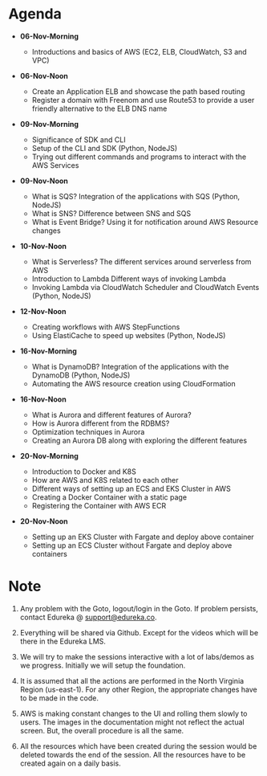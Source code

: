 # Agenda

- **06-Nov-Morning**

    - Introductions and basics of AWS (EC2, ELB, CloudWatch, S3 and VPC)

- **06-Nov-Noon**

    - Create an Application ELB and showcase the path based routing
    - Register a domain with Freenom and use Route53 to provide a user friendly alternative to the ELB DNS name

- **09-Nov-Morning**

    - Significance of SDK and CLI
    - Setup of the CLI and SDK (Python, NodeJS)
    - Trying out different commands and programs to interact with the AWS Services

- **09-Nov-Noon**

    - What is SQS? Integration of the applications with SQS (Python, NodeJS)
    - What is SNS? Difference between SNS and SQS
    - What is Event Bridge? Using it for notification around AWS Resource changes

- **10-Nov-Noon**

    - What is Serverless? The different services around serverless from AWS
    - Introduction to Lambda Different ways of invoking Lambda
    - Invoking Lambda via CloudWatch Scheduler and CloudWatch Events (Python, NodeJS)

- **12-Nov-Noon**

    - Creating workflows with AWS StepFunctions
    - Using ElastiCache to speed up websites (Python, NodeJS)

- **16-Nov-Morning**

    - What is DynamoDB? Integration of the applications with the DynamoDB (Python, NodeJS)
    - Automating the AWS resource creation using CloudFormation

- **16-Nov-Noon**

    - What is Aurora and different features of Aurora?
    - How is Aurora different from the RDBMS?
    - Optimization techniques in Aurora
    - Creating an Aurora DB along with exploring the different features

- **20-Nov-Morning**

    - Introduction to Docker and K8S
    - How are AWS and K8S related to each other
    - Different ways of setting up an ECS and EKS Cluster in AWS
    - Creating a Docker Container with a static page
    - Registering the Container with AWS ECR

- **20-Nov-Noon**

    - Setting up an EKS Cluster with Fargate and deploy above container
    - Setting up an ECS Cluster without Fargate and deploy above containers

# Note

1. Any problem with the Goto, logout/login in the Goto. If problem persists, contact Edureka @ support@edureka.co.

1. Everything will be shared via Github. Except for the videos which will be there in the Edureka LMS.

1. We will try to make the sessions interactive with a lot of labs/demos as we progress. Initially we will setup the foundation.

1. It is assumed that all the actions are performed in the North Virginia Region (us-east-1). For any other Region, the appropriate changes have to be made in the code.

1. AWS is making constant changes to the UI and rolling them slowly to users. The images in the documentation might not reflect the actual screen. But, the overall procedure is all the same.

1. All the resources which have been created during the session would be deleted towards the end of the session. All the resources have to be created again on a daily basis.